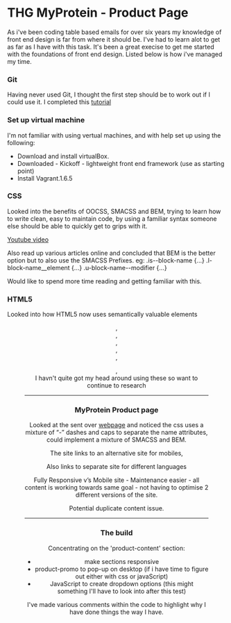 # THG MyProtein - Product Page

As i've been coding table based emails for over six years my knowledge of front end design is far from where it should be. I've had to learn alot to get as far as I have with this task. It's been a great execise to get me started with the foundations of front end design. Listed below is how i've managed my time.

### Git
Having never used Git, I thought the first step should be to work out if I could use it. I completed this [tutorial](https://try.github.io/levels/1/challenges/1)

### Set up virtual machine
I'm not familiar with using vertual machines, and with help set up using the following:
 - Download and install virtualBox.
 - Downloaded - Kickoff - lightweight front end framework (use as starting point)
 - Install Vagrant.1.6.5

### CSS 
Looked into the benefits of OOCSS, SMACSS and BEM, trying to learn how to write clean, easy to maintain code, by using a familiar syntax someone else should be able to quickly get to grips with it.

[Youtube video](http:www.youtube.com/watch?v=j9Uxge675So)

Also read up various articles online and concluded that BEM is the better option but to also use the SMACSS Prefixes. eg: 
.is--block-name {...}
.l-block-name__element {...}
.u-block-name--modifier {...}

Would like to spend more time reading and getting familiar with this.

### HTML5
Looked into how HTML5 now uses semantically valuable elements 
<Header>, <Footer>,<Aside>,<Article>,<Section>,<Figure>,<Nav>
I havn't quite got my head around using these so want to continue to research <http://html5doctor.com/article-archive/>

---

### MyProtein Product page
Looked at the sent over [webpage](http://www.myprotein.com/sports-nutrition/impact-whey-protein/10530943.html) and noticed the css uses a mixture of “-” dashes and caps to separate the name attributes, could implement a mixture of SMACSS and BEM.

The site links to an alternative site for mobiles,
<link rel="alternate" media="only screen and (max-width: 640px)" href="http://m.myprotein.com/sports-nutrition/impact-whey-protein/10530943.html">

Also links to separate site for different languages
<link rel="alternate" hreflang="da-dk" href="http://m.myprotein.dk/sports-nutrition/impact-whey-protein/10530943.html"/>

Fully Responsive v’s Mobile site - Maintenance easier - all content is working towards same goal - not having to optimise 2 different versions of the site.

Potential duplicate content issue.

---

### The build
Concentrating on the 'product-content' section:
- make sections responsive
- product-promo to pop-up on desktop (if i have time to figure out either with css or javaScript)
- JavaScript to create dropdown options (this might something I'll have to look into after this test)


I've made various comments within the code to highlight why I have done things the way I have.





